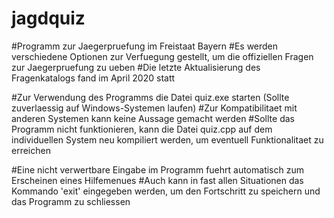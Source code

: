 # jagdquiz

#Programm zur Jaegerpruefung im Freistaat Bayern
#Es werden verschiedene Optionen zur Verfuegung gestellt, um die offiziellen Fragen zur Jaegerpruefung zu ueben
#Die letzte Aktualisierung des Fragenkatalogs fand im April 2020 statt

#Zur Verwendung des Programms die Datei quiz.exe starten (Sollte zuverlaessig auf Windows-Systemen laufen)
#Zur Kompatibilitaet mit anderen Systemen kann keine Aussage gemacht werden
#Sollte das Programm nicht funktionieren, kann die Datei quiz.cpp auf dem individuellen System neu kompiliert werden, um eventuell Funktionalitaet zu erreichen

#Eine nicht verwertbare Eingabe im Programm fuehrt automatisch zum Erscheinen eines Hilfemenues
#Auch kann in fast allen Situationen das Kommando 'exit' eingegeben werden, um den Fortschritt zu speichern und das Programm zu schliessen